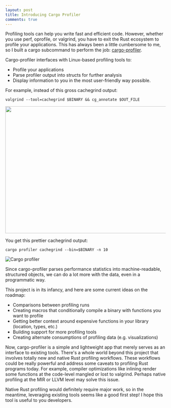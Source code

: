 ```yaml
---
layout: post
title: Introducing Cargo Profiler
comments: true
---
```


Profiling tools can help you write fast and efficient code. However, whether you use perf, oprofile, or valgrind, you have to exit the Rust ecosystem to profile your applications. This has always been a little cumbersome to me, so I built a cargo subcommand to perform the job: [cargo-profiler](https://github.com/pegasos1/cargo-profiler).

Cargo-profiler interfaces with Linux-based profiling tools to:

  * Profile your applications
  * Parse profiler output into structs for further analysis
  * Display information to you in the most user-friendly way possible.

For example, instead of this gross cachegrind output:

`valgrind --tool=cachegrind $BINARY && cg_annotate $OUT_FILE`

<img src="http://pegasos1.github.io/public/20160511/cachegrind_pic.png" width="900" height="400">

You get this prettier cachegrind output:

`cargo profiler cachegrind --bin=$BINARY -n 10`

![Cargo profiler](http://pegasos1.github.io/public/20160511/cargoprofiler.png)

Since cargo-profiler parses performance statistics into machine-readable, structured objects, we can do a lot more with the data, even in a programmatic way.

This project is in its infancy, and here are some current ideas on the roadmap:

 * Comparisons between profiling runs
 * Creating macros that conditionally compile a binary with functions you want to profile
 * Getting better context around expensive functions in your library (location, types, etc.)
 * Building support for more profiling tools
 * Creating alternate consumptions of profiling data (e.g. visualizations)

Now, cargo-profiler is a simple and lightweight app that merely serves as an interface to existing tools. There's a whole world beyond this project that involves totally new and native Rust profiling workflows. These workflows could be really powerful and address some caveats to profiling Rust programs today. For example, compiler optimizations like inlining  render some functions at the code-level mangled or lost to valgrind. Perhaps native profiling at the MIR or LLVM level may solve this issue.

Native Rust profiling would definitely require major work, so in the meantime, leveraging existing tools seems like a good first step! I hope this tool is useful to you developers.
